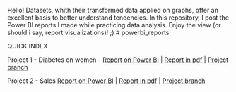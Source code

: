 Hello! Datasets, whith their transformed data applied on graphs, offer an excellent basis to better understand tendencies. In this repository, I post the Power BI reports I made while practicing data analysis. 
Enjoy the view (or should i say, report visualizations)! ;)  # powerbi_reports

QUICK INDEX

Project 1 - Diabetes on women - [Report on Power BI](https://app.powerbi.com/view?r=eyJrIjoiZGU4MzBlNGMtYWU3NC00OGI1LTkwNTktM2EzZDFhNWRlYWQ2IiwidCI6IjY1OWNlMmI4LTA3MTQtNDE5OC04YzM4LWRjOWI2MGFhYmI1NyJ9) | [Report in pdf](https://github.com/iasminsantiago/powerbi_reports/blob/diabetes_kaggledataset/analise_diabetesdataset_kaggle.pdf) | [Project branch](https://github.com/iasminsantiago/powerbi_reports/tree/diabetes_kaggledataset)

Project 2 - Sales [Report on Power BI](https://app.powerbi.com/view?r=eyJrIjoiNGU3M2FmOGMtYTU4NC00ZGQwLTllM2YtYzY0YzViMjdhNGRiIiwidCI6IjY1OWNlMmI4LTA3MTQtNDE5OC04YzM4LWRjOWI2MGFhYmI1NyJ9) | [Report in pdf](https://github.com/iasminsantiago/powerbi_reports/blob/sales-powerbi/sales_powerbi_samples.pdf) | [Project branch](https://github.com/iasminsantiago/powerbi_reports/tree/sales-powerbi)

